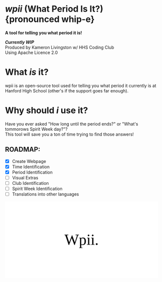 # *wpii* (What Period Is It?) {pronounced whip-e}
**A tool for telling you what period it is!**

***Currently WIP***<br>
Produced by Kameron Livingston w/ HHS Coding Club<br>
Using Apache Licence 2.0 <br>

# What ***is*** it?
wpii is an open-source tool used for telling you what period it currently is at Hanford High School (other's if the support goes far enough).

# Why should ***i*** use it?
Have you ever asked "How long until the period ends?" or "What's tommorows Spirit Week day?"? <br>
This tool will save you a ton of time trying to find those answers!

## **ROADMAP:**
- [x] Create Webpage
- [x] Time Identification
- [x] Period Identification
- [ ] Visual Extras
- [ ] Club Identification
- [ ] Spirit Week Identification
- [ ] Translations into other languages

![Wpii.](/public/Wpii.png)